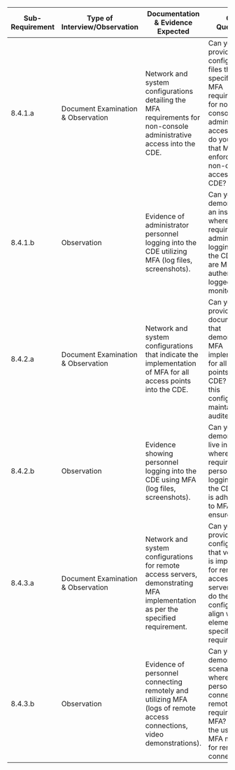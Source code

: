 
| Sub-Requirement | Type of Interview/Observation      | Documentation & Evidence Expected                                                                                               | QSA Questions                                                                                                                                                                                    |
| --------------- | ---------------------------------- | ------------------------------------------------------------------------------------------------------------------------------- | ------------------------------------------------------------------------------------------------------------------------------------------------------------------------------------------------ |
| 8.4.1.a         | Document Examination & Observation | Network and system configurations detailing the MFA requirements for non-console administrative access into the CDE.            | Can you provide the configuration files that specify the MFA requirements for non-console administrative access? How do you ensure that MFA is enforced for all non-console access into the CDE? |
| 8.4.1.b         | Observation                        | Evidence of administrator personnel logging into the CDE utilizing MFA (log files, screenshots).                                | Can you demonstrate an instance where MFA is required for an administrator logging into the CDE? How are MFA authentications logged and monitored?                                               |
| 8.4.2.a         | Document Examination & Observation | Network and system configurations that indicate the implementation of MFA for all access points into the CDE.                   | Can you provide documentation that demonstrates MFA implementation for all access points into the CDE? How is this configuration maintained and audited?                                         |
| 8.4.2.b         | Observation                        | Evidence showing personnel logging into the CDE using MFA (log files, screenshots).                                             | Can you demonstrate a live instance where MFA is required for personnel logging into the CDE? How is adherence to MFA policies ensured?                                                          |
| 8.4.3.a         | Document Examination & Observation | Network and system configurations for remote access servers, demonstrating MFA implementation as per the specified requirement. | Can you provide the configurations that verify MFA is implemented for remote access servers? How do these configurations align with the elements specified in the requirement?                   |
| 8.4.3.b         | Observation                        | Evidence of personnel connecting remotely and utilizing MFA (logs of remote access connections, video demonstrations).          | Can you demonstrate a scenario where personnel connecting remotely are required to use MFA? How is the usage of MFA monitored for remote connections?                                            |
